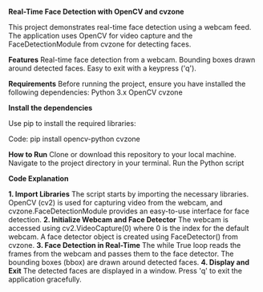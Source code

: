 **Real-Time Face Detection with OpenCV and cvzone**

This project demonstrates real-time face detection using a webcam feed. The application uses OpenCV for video capture and the FaceDetectionModule from cvzone for detecting faces.

**Features**
    Real-time face detection from a webcam.
    Bounding boxes drawn around detected faces.
    Easy to exit with a keypress ('q').

**Requirements**
Before running the project, ensure you have installed the following dependencies:
        Python 3.x
        OpenCV
        cvzone

**Install the dependencies**

Use pip to install the required libraries:

Code:
pip install opencv-python cvzone

**How to Run**
    Clone or download this repository to your local machine.
    Navigate to the project directory in your terminal.
    Run the Python script

**Code Explanation**

**1. Import Libraries**
    The script starts by importing the necessary libraries. OpenCV (cv2) is used for capturing video from the webcam, and cvzone.FaceDetectionModule provides an easy-to-use interface for face detection.
**2. Initialize Webcam and Face Detector**
   The webcam is accessed using cv2.VideoCapture(0) where 0 is the index for the default webcam.
    A face detector object is created using FaceDetector() from cvzone.
**3. Face Detection in Real-Time**
    The while True loop reads the frames from the webcam and passes them to the face detector. The bounding boxes (bbox) are drawn around detected faces.
**4. Display and Exit**
    The detected faces are displayed in a window. Press 'q' to exit the application gracefully.
